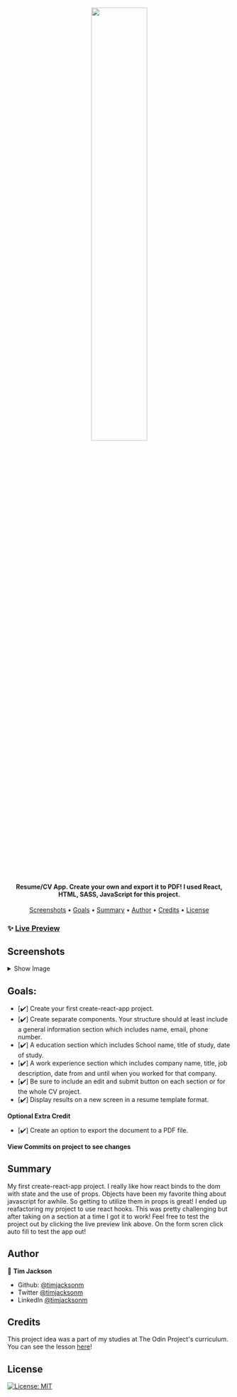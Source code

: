 <h1 align="center">
  <image src="src/assets/logoCVapp.png" width="50%"> 
</h1>

<h4 align="center">Resume/CV App. Create your own and export it to PDF! I used React, HTML, SASS, JavaScript for this project.</h4>

<p align="center">
  <a href="#screenshots">Screenshots</a> •
  <a href="#goals">Goals</a> •
  <a href="#summary">Summary</a> •
  <a href="#author">Author</a> •
    <a href="#credits">Credits</a> •
  <a href="#license">License</a>
</p>

### ✨ [Live Preview](https://timjacksonm.github.io/CV-App)

## Screenshots

<details>
  <summary>Show Image</summary>

<image src="src/assets/resumeGIF.gif">

The next couple images show responsive web design for multiple devices.

<image src="src/assets/s5preview.png">
<image src="src/assets/ipadpreview.png">
<image src="src/assets/ipadpropreview.png">
</details>

## Goals:

- [✔️] Create your first create-react-app project.
- [✔️] Create separate components. Your structure should at least include a general information section which includes name, email, phone number.
- [✔️] A education section which includes School name, title of study, date of study.
- [✔️] A work experience section which includes company name, title, job description, date from and until when you worked for that company.
- [✔️] Be sure to include an edit and submit button on each section or for the whole CV project.
- [✔️] Display results on a new screen in a resume template format.

**Optional Extra Credit**

- [✔️] Create an option to export the document to a PDF file.

**View Commits on project to see changes**

## Summary

My first create-react-app project. I really like how react binds to the dom with state and the use of props. Objects have been my favorite thing about javascript for awhile. So getting to utilize them in props is great! I ended up reafactoring my project to use react hooks. This was pretty challenging but after taking on a section at a time I got it to work! Feel free to test the project out by clicking the live preview link above. On the form scren click auto fill to test the app out!

## Author

👤 **Tim Jackson**

- Github: [@timjacksonm](https://github.com/timjacksonm)
- Twitter [@timjacksonm](https://twitter.com/timjacksonm)
- LinkedIn [@timjacksonm](https://linkedin.com/in/timjacksonm)

## Credits

This project idea was a part of my studies at The Odin Project's curriculum. You can see the lesson <a href="https://www.theodinproject.com/paths/full-stack-javascript/courses/javascript/lessons/cv-application" target="_blank">here</a>!

## License

<p>
  <a href="https://choosealicense.com/licenses/mit/">
    <img alt="License: MIT" src="https://img.shields.io/badge/License-MIT-yellow.svg">
</p>
